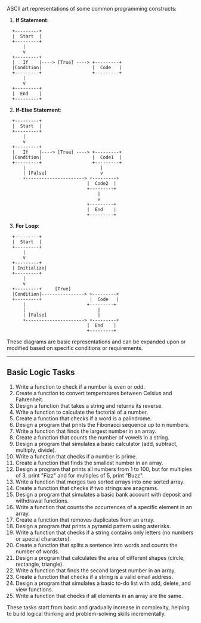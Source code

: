 ASCII art representations of some common programming constructs:

1. **If Statement**:
```
  +---------+
  |  Start  |
  +---------+
      |
      v
  +---------+
  |   If    |----> [True] ----> +---------+
  |Condition|                   |  Code   |
  +---------+                   +---------+
      |
      v
  +---------+
  |  End    |
  +---------+
```

2. **If-Else Statement**:
```
  +---------+
  |  Start  |
  +---------+
      |
      v
  +---------+
  |   If    |----> [True] ----> +---------+
  |Condition|                   |  Code1  |
  +---------+                   +---------+
      |                            |
      | [False]                    v
      +----------------------> +---------+
                              |  Code2  |
                              +---------+
                                  |
                                  v
                              +---------+
                              |  End    |
                              +---------+
```

3. **For Loop**:
```
  +---------+
  |  Start  |
  +---------+
      |
      v
  +---------+
  | Initialize|
  +---------+
      |
      v
  +---------+     [True]
  |Condition|----------------> +---------+
  +---------+                  |  Code   |
      |                       +---------+
      |                           |
      | [False]                   |
      +----------------------> +---------+
                              |  End    |
                              +---------+
```

These diagrams are basic representations and can be expanded upon or modified based on specific conditions or requirements.

---

## Basic Logic Tasks

1. Write a function to check if a number is even or odd.
2. Create a function to convert temperatures between Celsius and Fahrenheit.
3. Design a function that takes a string and returns its reverse.
4. Write a function to calculate the factorial of a number.
5. Create a function that checks if a word is a palindrome.
6. Design a program that prints the Fibonacci sequence up to n numbers.
7. Write a function that finds the largest number in an array.
8. Create a function that counts the number of vowels in a string.
9. Design a program that simulates a basic calculator (add, subtract, multiply, divide).
10. Write a function that checks if a number is prime.
11. Create a function that finds the smallest number in an array.
12. Design a program that prints all numbers from 1 to 100, but for multiples of 3, print "Fizz" and for multiples of 5, print "Buzz".
13. Write a function that merges two sorted arrays into one sorted array.
14. Create a function that checks if two strings are anagrams.
15. Design a program that simulates a basic bank account with deposit and withdrawal functions.
16. Write a function that counts the occurrences of a specific element in an array.
17. Create a function that removes duplicates from an array.
18. Design a program that prints a pyramid pattern using asterisks.
19. Write a function that checks if a string contains only letters (no numbers or special characters).
20. Create a function that splits a sentence into words and counts the number of words.
21. Design a program that calculates the area of different shapes (circle, rectangle, triangle).
22. Write a function that finds the second largest number in an array.
23. Create a function that checks if a string is a valid email address.
24. Design a program that simulates a basic to-do list with add, delete, and view functions.
25. Write a function that checks if all elements in an array are the same.

These tasks start from basic and gradually increase in complexity, helping to build logical thinking and problem-solving skills incrementally.
